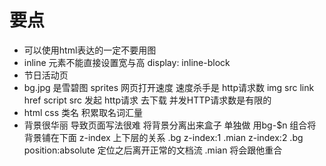 # 要点

- 可以使用html表达的一定不要用图
- inline 元素不能直接设置宽与高
  display: inline-block
- 节日活动页
- bg.jpg 是雪碧图 sprites 
  网页打开速度 速度杀手是 http请求数
  img src
  link href
  script src
  发起 http请求 去下载
  并发HTTP请求数是有限的
- html css 类名 积累取名词汇量
- 背景很华丽 导致页面写法很难
  将背景分离出来盒子 单独做
  用bg-$n 组合将背景铺在下面
  z-index 上下层的关系
  .bg z-index:1
  .mian z-index:2
  .bg position:absolute 定位之后离开正常的文档流
  .mian 将会跟他重合